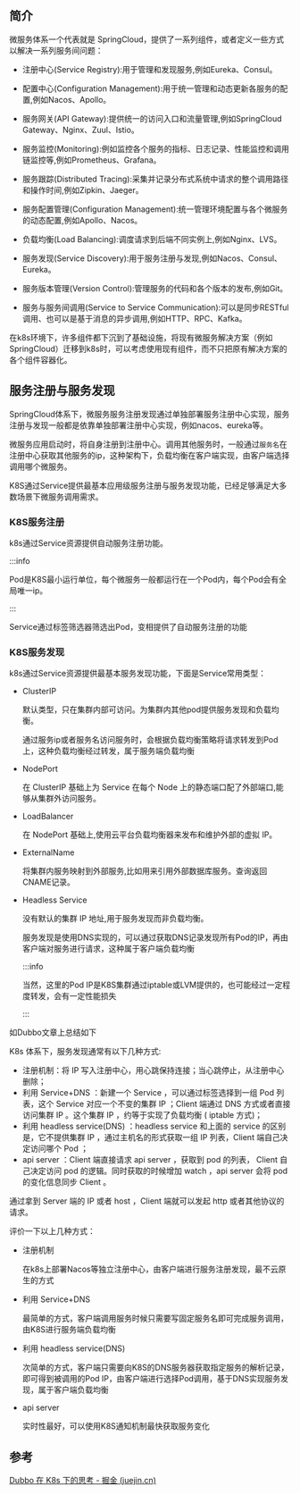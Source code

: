 ## 简介
微服务体系一个代表就是 SpringCloud，提供了一系列组件，或者定义一些方式以解决一系列服务间问题：

+ 注册中心(Service Registry):用于管理和发现服务,例如Eureka、Consul。

+ 配置中心(Configuration Management):用于统一管理和动态更新各服务的配置,例如Nacos、Apollo。

+ 服务网关(API Gateway):提供统一的访问入口和流量管理,例如SpringCloud Gateway、Nginx、Zuul、Istio。

+ 服务监控(Monitoring):例如监控各个服务的指标、日志记录、性能监控和调用链监控等,例如Prometheus、Grafana。

+ 服务跟踪(Distributed Tracing):采集并记录分布式系统中请求的整个调用路径和操作时间,例如Zipkin、Jaeger。

+ 服务配置管理(Configuration Management):统一管理环境配置与各个微服务的动态配置,例如Apollo、Nacos。

+ 负载均衡(Load Balancing):调度请求到后端不同实例上,例如Nginx、LVS。

+ 服务发现(Service Discovery):用于服务注册与发现,例如Nacos、Consul、Eureka。

+ 服务版本管理(Version Control):管理服务的代码和各个版本的发布,例如Git。

+ 服务与服务间调用(Service to Service Communication):可以是同步RESTful调用、也可以是基于消息的异步调用,例如HTTP、RPC、Kafka。

在k8s环境下，许多组件都下沉到了基础设施，将现有微服务解决方案（例如SpringCloud）迁移到k8s时，可以考虑使用现有组件，而不只把原有解决方案的各个组件容器化。

## 服务注册与服务发现

SpringCloud体系下，微服务服务注册发现通过单独部署服务注册中心实现，服务注册与发现一般都是依靠单独部署注册中心实现，例如nacos、eureka等。

微服务应用启动时，将自身注册到注册中心。调用其他服务时，一般通过`服务名`在注册中心获取其他服务的ip，这种架构下，负载均衡在客户端实现，由客户端选择调用哪个微服务。

K8S通过Service提供最基本应用级服务注册与服务发现功能，已经足够满足大多数场景下微服务调用需求。

### K8S服务注册

k8s通过Service资源提供自动服务注册功能。

:::info

Pod是K8S最小运行单位，每个微服务一般都运行在一个Pod内，每个Pod会有全局唯一ip。

:::

Service通过标签筛选器筛选出Pod，变相提供了自动服务注册的功能

### K8S服务发现

k8s通过Service资源提供最基本服务发现功能，下面是Service常用类型：

+ ClusterIP

  默认类型，只在集群内部可访问。为集群内其他pod提供服务发现和负载均衡。

  通过服务ip或者服务名访问服务时，会根据负载均衡策略将请求转发到Pod上，这种负载均衡经过转发，属于服务端负载均衡

+ NodePort

  在 ClusterIP 基础上为 Service 在每个 Node 上的静态端口配了外部端口,能够从集群外访问服务。

+ LoadBalancer

  在 NodePort 基础上,使用云平台负载均衡器来发布和维护外部的虚拟 IP。

+ ExternalName

  将集群内服务映射到外部服务,比如用来引用外部数据库服务。查询返回CNAME记录。

+ Headless Service

  没有默认的集群 IP 地址,用于服务发现而非负载均衡。

  服务发现是使用DNS实现的，可以通过获取DNS记录发现所有Pod的IP，再由客户端对服务进行请求，这种属于客户端负载均衡

  :::info

  当然，这里的Pod IP是K8S集群通过iptable或LVM提供的，也可能经过一定程度转发，会有一定性能损失

  :::



如Dubbo文章上总结如下

K8s 体系下，服务发现通常有以下几种方式:

- 注册机制：将 IP 写入注册中心，用心跳保持连接；当心跳停止，从注册中心删除；
- 利用 Service+DNS ：新建一个 Service ，可以通过标签选择到一组 Pod 列表，这个 Service 对应一个不变的集群 IP ；Client 端通过 DNS 方式或者直接访问集群 IP 。这个集群 IP ，约等于实现了负载均衡 ( iptable 方式)；
- 利用 headless service(DNS) ：headless service 和上面的 service 的区别是，它不提供集群 IP ，通过主机名的形式获取一组 IP 列表，Client 端自己决定访问哪个 Pod ；
- api server ：Client 端直接请求 api server ，获取到 pod 的列表， Client 自己决定访问 pod 的逻辑。同时获取的时候增加 watch ，api server 会将 pod 的变化信息同步 Client 。

通过拿到 Server 端的 IP 或者 host ，Client 端就可以发起 http 或者其他协议的请求。



评价一下以上几种方式：

+ 注册机制

  在k8s上部署Nacos等独立注册中心，由客户端进行服务注册发现，最不云原生的方式

+ 利用 Service+DNS

  最简单的方式，客户端调用服务时候只需要写固定服务名即可完成服务调用，由K8S进行服务端负载均衡

+ 利用 headless service(DNS)

  次简单的方式，客户端只需要向K8S的DNS服务器获取指定服务的解析记录，即可得到被调用的Pod IP，由客户端进行选择Pod调用，基于DNS实现服务发现，属于客户端负载均衡

+ api server

  实时性最好，可以使用K8S通知机制最快获取服务变化



## 参考

[Dubbo 在 K8s 下的思考 - 掘金 (juejin.cn)](https://juejin.cn/post/6844903983136374798)